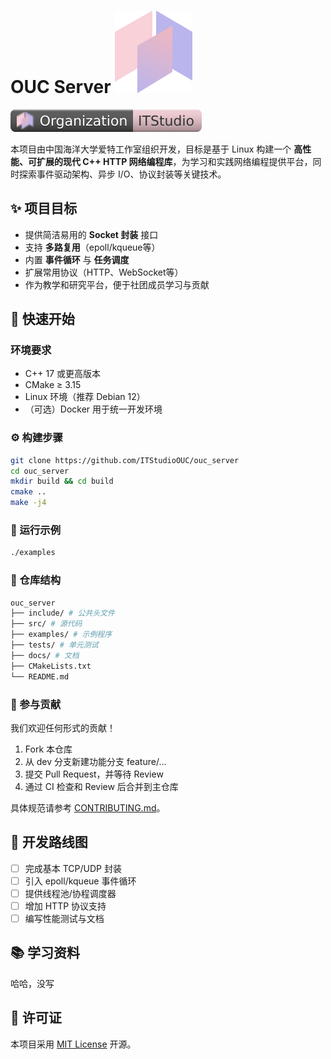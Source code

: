 # OUC Server ![](docs/爱特logo.svg)

![](docs/Organization-ITstudio-shield.svg)

本项目由中国海洋大学爱特工作室组织开发，目标是基于 Linux 构建一个 **高性能、可扩展的现代 C++ HTTP 网络编程库**，为学习和实践网络编程提供平台，同时探索事件驱动架构、异步 I/O、协议封装等关键技术。

## ✨ 项目目标

- 提供简洁易用的 **Socket 封装** 接口
- 支持 **多路复用**（epoll/kqueue等）
- 内置 **事件循环** 与 **任务调度**
- 扩展常用协议（HTTP、WebSocket等）
- 作为教学和研究平台，便于社团成员学习与贡献

## 🚀 快速开始

### 环境要求

- C++ 17 或更高版本
- CMake $\geq$ 3.15
- Linux 环境（推荐 Debian 12）
- （可选）Docker 用于统一开发环境

### ⚙️ 构建步骤

```bash
git clone https://github.com/ITStudioOUC/ouc_server
cd ouc_server
mkdir build && cd build
cmake ..
make -j4
```

### 📖 运行示例

```bash
./examples
```

### 📂 仓库结构

```bash
ouc_server
├── include/ # 公共头文件
├── src/ # 源代码
├── examples/ # 示例程序
├── tests/ # 单元测试 
├── docs/ # 文档 
├── CMakeLists.txt 
└── README.md
```

### 🤝 参与贡献

我们欢迎任何形式的贡献！

1. Fork 本仓库
2. 从 dev 分支新建功能分支 feature/...
3. 提交 Pull Request，并等待 Review
4. 通过 CI 检查和 Review 后合并到主仓库

具体规范请参考 [CONTRIBUTING.md](/docs/CONTRIBUTING.md)。

## 📌 开发路线图

- [ ] 完成基本 TCP/UDP 封装
- [ ] 引入 epoll/kqueue 事件循环
- [ ] 提供线程池/协程调度器
- [ ] 增加 HTTP 协议支持
- [ ] 编写性能测试与文档

## 📚 学习资料

哈哈，没写

## 📜 许可证
本项目采用 [MIT License](/LICENSE) 开源。